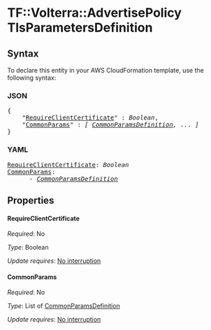 # TF::Volterra::AdvertisePolicy TlsParametersDefinition

## Syntax

To declare this entity in your AWS CloudFormation template, use the following syntax:

### JSON

<pre>
{
    "<a href="#requireclientcertificate" title="RequireClientCertificate">RequireClientCertificate</a>" : <i>Boolean</i>,
    "<a href="#commonparams" title="CommonParams">CommonParams</a>" : <i>[ <a href="commonparamsdefinition.md">CommonParamsDefinition</a>, ... ]</i>
}
</pre>

### YAML

<pre>
<a href="#requireclientcertificate" title="RequireClientCertificate">RequireClientCertificate</a>: <i>Boolean</i>
<a href="#commonparams" title="CommonParams">CommonParams</a>: <i>
      - <a href="commonparamsdefinition.md">CommonParamsDefinition</a></i>
</pre>

## Properties

#### RequireClientCertificate

_Required_: No

_Type_: Boolean

_Update requires_: [No interruption](https://docs.aws.amazon.com/AWSCloudFormation/latest/UserGuide/using-cfn-updating-stacks-update-behaviors.html#update-no-interrupt)

#### CommonParams

_Required_: No

_Type_: List of <a href="commonparamsdefinition.md">CommonParamsDefinition</a>

_Update requires_: [No interruption](https://docs.aws.amazon.com/AWSCloudFormation/latest/UserGuide/using-cfn-updating-stacks-update-behaviors.html#update-no-interrupt)

